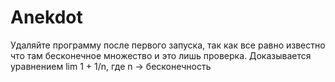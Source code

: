 # Anekdot
Удаляйте программу после первого запуска, так как все равно известно что там бесконечное множество и это лишь проверка. Доказывается уравнением 
lim 1 + 1/n, где n -> бесконечность

